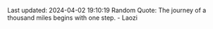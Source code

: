 Last updated: 2024-04-02 19:10:19
Random Quote: The journey of a thousand miles begins with one step. - Laozi